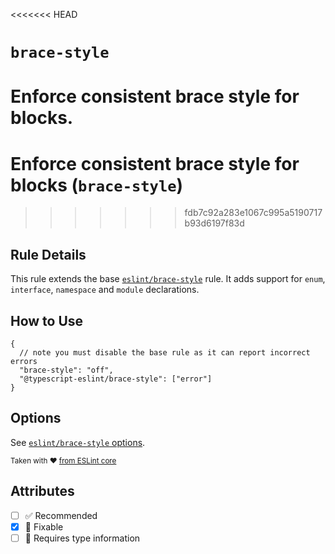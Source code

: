 <<<<<<< HEAD
# `brace-style`

Enforce consistent brace style for blocks.
=======
# Enforce consistent brace style for blocks (`brace-style`)
>>>>>>> fdb7c92a283e1067c995a5190717b93d6197f83d

## Rule Details

This rule extends the base [`eslint/brace-style`](https://eslint.org/docs/rules/brace-style) rule.
It adds support for `enum`, `interface`, `namespace` and `module` declarations.

## How to Use

```jsonc
{
  // note you must disable the base rule as it can report incorrect errors
  "brace-style": "off",
  "@typescript-eslint/brace-style": ["error"]
}
```

## Options

See [`eslint/brace-style` options](https://eslint.org/docs/rules/brace-style#options).

<sup>

Taken with ❤️ [from ESLint core](https://github.com/eslint/eslint/blob/main/docs/rules/brace-style.md)

</sup>

## Attributes

- [ ] ✅ Recommended
- [x] 🔧 Fixable
- [ ] 💭 Requires type information
